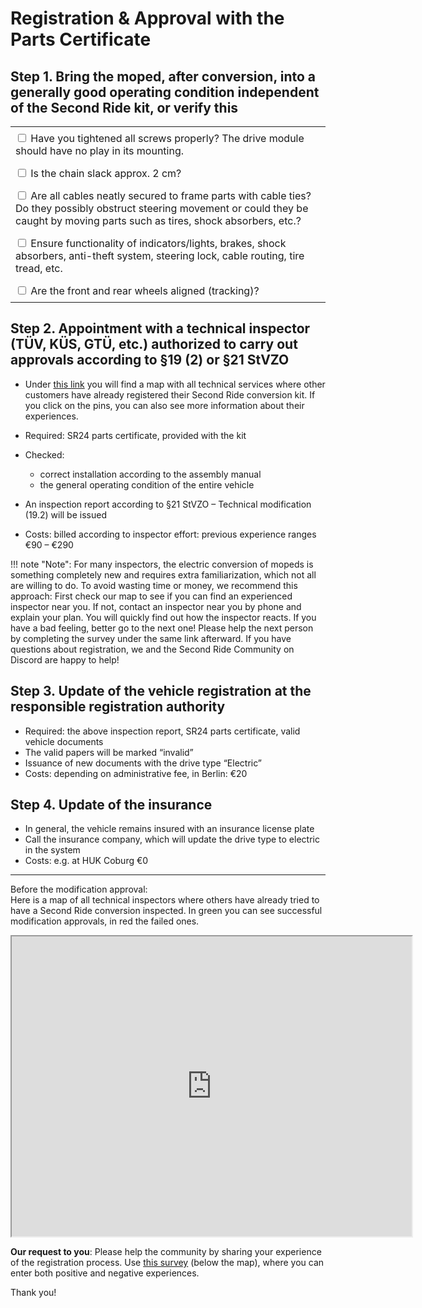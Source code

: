 # Registration & Approval with the Parts Certificate

## Step 1. Bring the moped, after conversion, into a generally good operating condition independent of the Second Ride kit, or verify this

<table style="width:100%; border-collapse: collapse;">
  <tr>
    <td style="padding: 8px;">
      <input type="checkbox"> Have you tightened all screws properly? The drive module should have no play in its mounting.
    </td>
  </tr>
  <tr>
    <td style="padding: 8px;">
      <input type="checkbox"> Is the chain slack approx. 2 cm?
    </td>
  </tr>
  <tr>
    <td style="padding: 8px;">
      <input type="checkbox"> Are all cables neatly secured to frame parts with cable ties? Do they possibly obstruct steering movement or could they be caught by moving parts such as tires, shock absorbers, etc.?
    </td>
  </tr>
  <tr>
    <td style="padding: 8px;">
      <input type="checkbox"> Ensure functionality of indicators/lights, brakes, shock absorbers, anti-theft system, steering lock, cable routing, tire tread, etc.
    </td>
  </tr>
  <tr>
    <td style="padding: 8px;">
      <input type="checkbox"> Are the front and rear wheels aligned (tracking)?
    </td>
  </tr>
</table>

## Step 2. Appointment with a technical inspector (TÜV, KÜS, GTÜ, etc.) authorized to carry out approvals according to §19 (2) or §21 StVZO

- Under [this link](https://second-ride.de/zulassung) you will find a map with all technical services where other customers have already registered their Second Ride conversion kit. If you click on the pins, you can also see more information about their experiences.  
- Required: SR24 parts certificate, provided with the kit  
- Checked:  
  - correct installation according to the assembly manual  
  - the general operating condition of the entire vehicle  

- An inspection report according to §21 StVZO – Technical modification (19.2) will be issued  
- Costs: billed according to inspector effort: previous experience ranges €90 – €290  

!!! note "Note":
    For many inspectors, the electric conversion of mopeds is something completely new and requires extra familiarization, which not all are willing to do. To avoid wasting time or money, we recommend this approach: First check our map to see if you can find an experienced inspector near you. If not, contact an inspector near you by phone and explain your plan. You will quickly find out how the inspector reacts. If you have a bad feeling, better go to the next one! Please help the next person by completing the survey under the same link afterward. If you have questions about registration, we and the Second Ride Community on Discord are happy to help!  

## Step 3. Update of the vehicle registration at the responsible registration authority

- Required: the above inspection report, SR24 parts certificate, valid vehicle documents  
- The valid papers will be marked “invalid”  
- Issuance of new documents with the drive type “Electric”  
- Costs: depending on administrative fee, in Berlin: €20  

## Step 4. Update of the insurance

- In general, the vehicle remains insured with an insurance license plate  
- Call the insurance company, which will update the drive type to electric in the system  
- Costs: e.g. at HUK Coburg €0  

---

Before the modification approval:  
Here is a map of all technical inspectors where others have already tried to have a Second Ride conversion inspected. In green you can see successful modification approvals, in red the failed ones.  

<iframe src="https://www.google.com/maps/d/u/0/embed?mid=1CDf_Qp0kNb1LnjTww2guJW_Abqq2x08&ehbc=2E312F" width="640" height="480"></iframe>  

**Our request to you**: Please help the community by sharing your experience of the registration process. Use [this survey](https://second-ride.de/zulassung) (below the map), where you can enter both positive and negative experiences.  

Thank you!  
